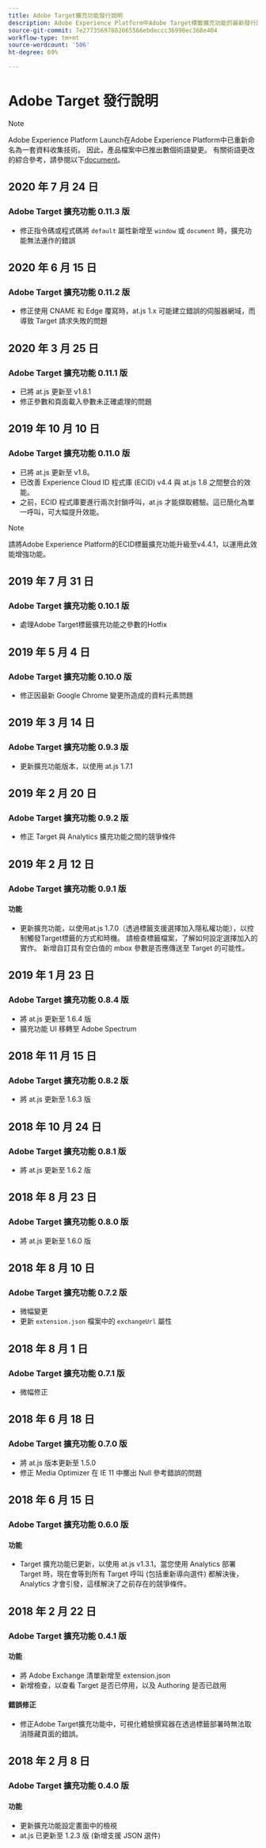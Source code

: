 ```yaml
---
title: Adobe Target擴充功能發行說明
description: Adobe Experience Platform中Adobe Target標籤擴充功能的最新發行說明。
source-git-commit: 7e27735697882065566ebdeccc36998ec368e404
workflow-type: tm+mt
source-wordcount: '506'
ht-degree: 69%

---
```


# Adobe Target 發行說明

>[!NOTE]
>
>Adobe Experience Platform Launch在Adobe Experience Platform中已重新命名為一套資料收集技術。 因此，產品檔案中已推出數個術語變更。 有關術語更改的綜合參考，請參閱以下[document](../../../term-updates.md)。

## 2020 年 7 月 24 日

### Adobe Target 擴充功能 0.11.3 版

* 修正指令碼或程式碼將 `default` 屬性新增至 `window` 或 `document` 時，擴充功能無法運作的錯誤 

## 2020 年 6 月 15 日

### Adobe Target 擴充功能 0.11.2 版

* 修正使用 CNAME 和 Edge 覆寫時，at.js 1.x 可能建立錯誤的伺服器網域，而導致 Target 請求失敗的問題

## 2020 年 3 月 25 日

### Adobe Target 擴充功能 0.11.1 版

* 已將 at.js 更新至 v1.8.1
* 修正參數和頁面載入參數未正確處理的問題

## 2019 年 10 月 10 日

### Adobe Target 擴充功能 0.11.0 版

* 已將 at.js 更新至 v1.8。
* 已改善 Experience Cloud ID 程式庫 (ECID) v4.4 與 at.js 1.8 之間整合的效能。
* 之前，ECID 程式庫要進行兩次封鎖呼叫，at.js 才能擷取體驗。這已簡化為單一呼叫，可大幅提升效能。

>[!NOTE]
>請將Adobe Experience Platform的ECID標籤擴充功能升級至v4.4.1，以運用此效能增強功能。

## 2019 年 7 月 31 日

### Adobe Target 擴充功能 0.10.1 版

* 處理Adobe Target標籤擴充功能之參數的Hotfix

## 2019 年 5 月 4 日

### Adobe Target 擴充功能 0.10.0 版

* 修正因最新 Google Chrome 變更所造成的資料元素問題

## 2019 年 3 月 14 日

### Adobe Target 擴充功能 0.9.3 版

* 更新擴充功能版本，以使用 at.js 1.7.1

## 2019 年 2 月 20 日

### Adobe Target 擴充功能 0.9.2 版

* 修正 Target 與 Analytics 擴充功能之間的競爭條件

## 2019 年 2 月 12 日

### Adobe Target 擴充功能 0.9.1 版

#### **功能**

* 更新擴充功能，以使用at.js 1.7.0（透過標籤支援選擇加入隱私權功能），以控制觸發Target標籤的方式和時機。 請檢查標籤檔案，了解如何設定選擇加入的實作。 新增自訂具有空白值的 mbox 參數是否應傳送至 Target 的可能性。

## 2019 年 1 月 23 日

### Adobe Target 擴充功能 0.8.4 版

* 將 at.js 更新至 1.6.4 版
* 擴充功能 UI 移轉至 Adobe Spectrum

## 2018 年 11 月 15 日

### Adobe Target 擴充功能 0.8.2 版

* 將 at.js 更新至 1.6.3 版

## 2018 年 10 月 24 日

### Adobe Target 擴充功能 0.8.1 版

* 將 at.js 更新至 1.6.2 版

## 2018 年 8 月 23 日

### Adobe Target 擴充功能 0.8.0 版

* 將 at.js 更新至 1.6.0 版

## 2018 年 8 月 10 日

### Adobe Target 擴充功能 0.7.2 版

* 微幅變更
* 更新 `extension.json` 檔案中的 `exchangeUrl` 屬性

## 2018 年 8 月 1 日

### Adobe Target 擴充功能 0.7.1 版

* 微幅修正

## 2018 年 6 月 18 日

### Adobe Target 擴充功能 0.7.0 版

* 將 at.js 版本更新至 1.5.0
* 修正 Media Optimizer 在 IE 11 中擲出 Null 參考錯誤的問題

## 2018 年 6 月 15 日

### Adobe Target 擴充功能 0.6.0 版

#### **功能**

* Target 擴充功能已更新，以使用 at.js v1.3.1。當您使用 Analytics 部署 Target 時，現在會等到所有 Target 呼叫 (包括重新導向選件) 都解決後，Analytics 才會引發，這樣解決了之前存在的競爭條件。

## 2018 年 2 月 22 日

### Adobe Target 擴充功能 0.4.1 版

#### **功能**

* 將 Adobe Exchange 清單新增至 extension.json
* 新增檢查，以查看 Target 是否已停用，以及 Authoring 是否已啟用

#### **錯誤修正**

* 修正Adobe Target擴充功能中，可視化體驗撰寫器在透過標籤部署時無法取消隱藏頁面的錯誤。

## 2018 年 2 月 8 日

### Adobe Target 擴充功能 0.4.0 版

#### **功能**

* 更新擴充功能設定畫面中的檢視
* at.js 已更新至 1.2.3 版 (新增支援 JSON 選件)
